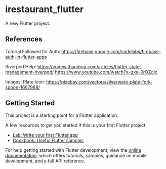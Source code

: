 # irestaurant_flutter

A new Flutter project.

## References
Tutorial Followed for Auth:
https://firebase.google.com/codelabs/firebase-auth-in-flutter-apps

Riverpod Help:
https://codewithandrea.com/articles/flutter-state-management-riverpod/
https://www.youtube.com/watch?v=zxe-0rOZdIc

Images:
Plate Icon:
https://pixabay.com/vectors/silverware-plate-fork-spoon-1667988/

## Getting Started

This project is a starting point for a Flutter application.

A few resources to get you started if this is your first Flutter project:

- [Lab: Write your first Flutter app](https://docs.flutter.dev/get-started/codelab)
- [Cookbook: Useful Flutter samples](https://docs.flutter.dev/cookbook)

For help getting started with Flutter development, view the
[online documentation](https://docs.flutter.dev/), which offers tutorials,
samples, guidance on mobile development, and a full API reference.
